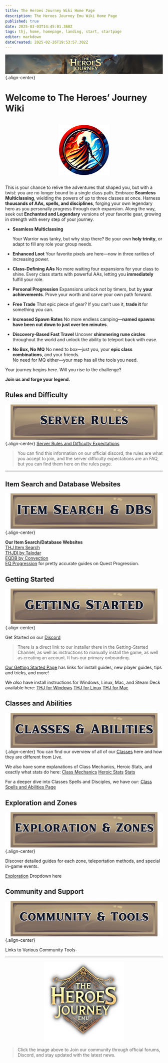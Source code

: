 ```yaml
---
title: The Heroes Journey Wiki Home Page
description: The Heroes Journey Emu Wiki Home Page
published: true
date: 2025-03-03T14:45:01.360Z
tags: thj, home, homepage, landing, start, startpage
editor: markdown
dateCreated: 2025-02-26T19:53:57.302Z
---
```


![thjwebsitewikibanner.png](/thjwebsitewikibanner.png){.align-center}
# **Welcome to The Heroes’ Journey Wiki**

<br>
<img src="/thjwebsitelogo.png" alt="THJ Logo" width="160" style="display: block; margin: 0 auto;">
<br>

This is your chance to relive the adventures that shaped you, but with a twist: you are no longer bound to a single class path. Embrace **Seamless Multiclassing**, wielding the powers of up to three classes at once. Harness **thousands of AAs, spells, and disciplines**, forging your own legendary hero as you personally progress through each expansion. Along the way, seek out **Enchanted and Legendary** versions of your favorite gear, growing in strength with every step of your journey.

- **Seamless Multiclassing**

	Your Warrior was tanky, but why stop there? Be your own **holy trinity**, or adapt to fill any role your group needs.

- **Enhanced Loot**
		Your favorite pixels are here—now in three rarities of increasing power.

- **Class-Defining AAs**
		No more waiting four expansions for your class to shine. Every class starts with powerful AAs, letting you **immediately** fulfill your role.

- **Personal Progression**
		Expansions unlock not by timers, but by **your achievements**. Prove your worth and carve your own path forward.

- **Free Trade**
		That epic piece of gear? If you can’t use it, **trade it** for something you can.

- **Increased Spawn Rates**
		No more endless camping—**named spawns have been cut down to just over ten minutes**.

- **Discovery-Based Fast Travel**
		Uncover **shimmering rune circles** throughout the world and unlock the ability to teleport back with ease.

- **No Box, No MQ**
		No need to box—just you, your **epic class combinations**, and your friends.  
		No need for MQ either—your map has all the tools you need.

Your journey begins here. Will you rise to the challenge?

**Join us and forge your legend.**

## Rules and Difficulty
![rulebutton.png](/rulebutton.png){.align-center}
[Server Rules and Difficulty Expectations](/rules)

> You can find this information on our official discord, the rules are what you accept to join, and the server difficulty expectations are an FAQ, but you can find them here on the rules page.

---
## Item Search and Database Websites
![itemsearchbutton.png](/itemsearchbutton.png){.align-center}


  
**Our Item Search/Database Websites**  
[THJ Item Search](https://info.heroesjourneyemu.com/)  
[THJDI by Talodar](https://www.thjdi.cc/)  
[EQDB by Convection](https://www.thjdi.cc/)  
[EQ Progression](https://www.eqprogression.com/) for pretty accurate guides on Quest Progression.

## Getting Started

![gettingstartedbutton.png](/gettingstartedbutton.png){.align-center}

  
 Get Started on our [Discord](https://discord.com/servers/the-heroes-journey-1204418766318862356)  
  
> There is a direct link to our installer there in the Getting-Started Channel, as well as instructions to manually install the game, as well as creating an account. It has our primary onboarding.

[Our Getting Started Page](/getting-started) has links for install guides, new player guides, tips and tricks, and more!

We *also* have install instructions for Windows, Linux, Mac, and Steam Deck available here:
[THJ for Windows](/getting-started/installation-guide)
[THJ for Linux](/getting-started/linux)
[THJ for Mac](/getting-started/mac)

## Classes and Abilities
![classesbutton.png](/classesbutton.png){.align-center}
You can find our overview of all of our [Classes](/classes-and-abilities) here and how they are different from Live.

We also have some explanations of Class Mechanics, Heroic Stats, and exactly what stats do here:
[Class Mechanics](/classes-and-abilities/class-build-mechanics)
[Heroic Stats](/classes-and-abilities/heroic-stats)
[Stats](/classes-and-abilities/stats)

For a deeper dive into Classes Spells and Disciples, we have our:
[Class Spells and Abilities Page](/classes-and-abilities/spells-and-abilities)

## Exploration and Zones

![zonesbutton.png](/zonesbutton.png){.align-center}

Discover detailed guides for each zone, teleportation methods, and special in-game events.  
  
[Exploration](/exploration-and-combat/home) Dropdown here

## Community and Support

![communitybutton.png](/communitybutton.png){.align-center}

Links to Various Community Tools-

---

<div style="text-align:center;">
  <a href="https://heroesjourneyemu.com">
    <img src="/thj_icon.png" alt="Heroes’ Journey" />
  </a>
</div>


> Click the image above to Join our community through official forums, Discord, and stay updated with the latest news.
